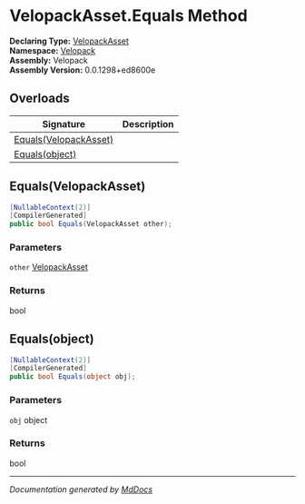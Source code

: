 ﻿<!--  
  <auto-generated>   
    The contents of this file were generated by a tool.  
    Changes to this file may be list if the file is regenerated  
  </auto-generated>   
-->

# VelopackAsset.Equals Method

**Declaring Type:** [VelopackAsset](../index.md)  
**Namespace:** [Velopack](../../index.md)  
**Assembly:** Velopack  
**Assembly Version:** 0.0.1298+ed8600e

## Overloads

| Signature                                     | Description |
| --------------------------------------------- | ----------- |
| [Equals(VelopackAsset)](#equalsvelopackasset) |             |
| [Equals(object)](#equalsobject)               |             |

## Equals(VelopackAsset)

```csharp
[NullableContext(2)]
[CompilerGenerated]
public bool Equals(VelopackAsset other);
```

### Parameters

`other`  [VelopackAsset](../index.md)

### Returns

bool

## Equals(object)

```csharp
[NullableContext(2)]
[CompilerGenerated]
public bool Equals(object obj);
```

### Parameters

`obj`  object

### Returns

bool

___

*Documentation generated by [MdDocs](https://github.com/ap0llo/mddocs)*
